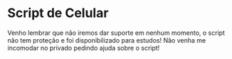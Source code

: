 # Script de Celular
Venho lembrar que não iremos dar suporte em nenhum momento, o script não tem proteção e foi disponibilizado para estudos!
Não venha me incomodar no privado pedindo ajuda sobre o script!
